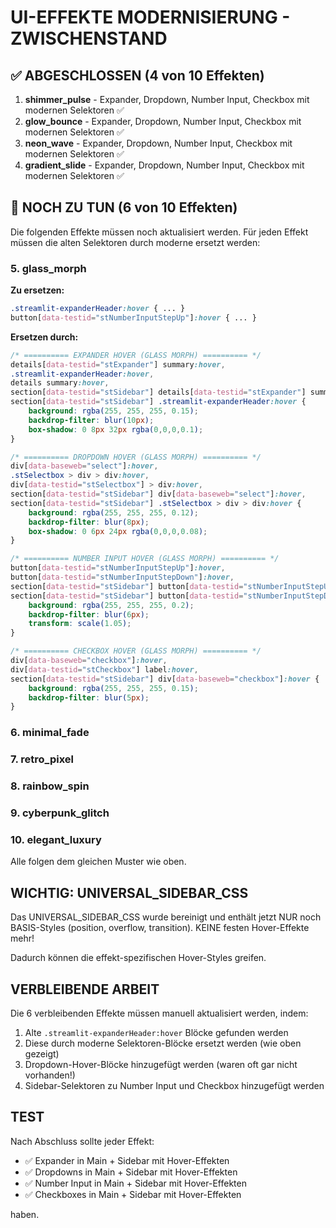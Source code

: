 # UI-EFFEKTE MODERNISIERUNG - ZWISCHENSTAND

## ✅ ABGESCHLOSSEN (4 von 10 Effekten)

1. **shimmer_pulse** - Expander, Dropdown, Number Input, Checkbox mit modernen Selektoren ✅
2. **glow_bounce** - Expander, Dropdown, Number Input, Checkbox mit modernen Selektoren ✅
3. **neon_wave** - Expander, Dropdown, Number Input, Checkbox mit modernen Selektoren ✅
4. **gradient_slide** - Expander, Dropdown, Number Input, Checkbox mit modernen Selektoren ✅

## 🔄 NOCH ZU TUN (6 von 10 Effekten)

Die folgenden Effekte müssen noch aktualisiert werden. Für jeden Effekt müssen die alten Selektoren durch moderne ersetzt werden:

### 5. glass_morph
**Zu ersetzen:**
```css
.streamlit-expanderHeader:hover { ... }
button[data-testid="stNumberInputStepUp"]:hover { ... }
```

**Ersetzen durch:**
```css
/* ========== EXPANDER HOVER (GLASS MORPH) ========== */
details[data-testid="stExpander"] summary:hover,
.streamlit-expanderHeader:hover,
details summary:hover,
section[data-testid="stSidebar"] details[data-testid="stExpander"] summary:hover,
section[data-testid="stSidebar"] .streamlit-expanderHeader:hover {
    background: rgba(255, 255, 255, 0.15);
    backdrop-filter: blur(10px);
    box-shadow: 0 8px 32px rgba(0,0,0,0.1);
}

/* ========== DROPDOWN HOVER (GLASS MORPH) ========== */
div[data-baseweb="select"]:hover,
.stSelectbox > div > div:hover,
div[data-testid="stSelectbox"] > div:hover,
section[data-testid="stSidebar"] div[data-baseweb="select"]:hover,
section[data-testid="stSidebar"] .stSelectbox > div > div:hover {
    background: rgba(255, 255, 255, 0.12);
    backdrop-filter: blur(8px);
    box-shadow: 0 6px 24px rgba(0,0,0,0.08);
}

/* ========== NUMBER INPUT HOVER (GLASS MORPH) ========== */
button[data-testid="stNumberInputStepUp"]:hover,
button[data-testid="stNumberInputStepDown"]:hover,
section[data-testid="stSidebar"] button[data-testid="stNumberInputStepUp"]:hover,
section[data-testid="stSidebar"] button[data-testid="stNumberInputStepDown"]:hover {
    background: rgba(255, 255, 255, 0.2);
    backdrop-filter: blur(6px);
    transform: scale(1.05);
}

/* ========== CHECKBOX HOVER (GLASS MORPH) ========== */
div[data-baseweb="checkbox"]:hover,
div[data-testid="stCheckbox"] label:hover,
section[data-testid="stSidebar"] div[data-baseweb="checkbox"]:hover {
    background: rgba(255, 255, 255, 0.15);
    backdrop-filter: blur(5px);
}
```

### 6. minimal_fade
### 7. retro_pixel
### 8. rainbow_spin
### 9. cyberpunk_glitch
### 10. elegant_luxury

Alle folgen dem gleichen Muster wie oben.

## WICHTIG: UNIVERSAL_SIDEBAR_CSS

Das UNIVERSAL_SIDEBAR_CSS wurde bereinigt und enthält jetzt NUR noch BASIS-Styles (position, overflow, transition).
KEINE festen Hover-Effekte mehr!

Dadurch können die effekt-spezifischen Hover-Styles greifen.

## VERBLEIBENDE ARBEIT

Die 6 verbleibenden Effekte müssen manuell aktualisiert werden, indem:
1. Alte `.streamlit-expanderHeader:hover` Blöcke gefunden werden
2. Diese durch moderne Selektoren-Blöcke ersetzt werden (wie oben gezeigt)
3. Dropdown-Hover-Blöcke hinzugefügt werden (waren oft gar nicht vorhanden!)
4. Sidebar-Selektoren zu Number Input und Checkbox hinzugefügt werden

## TEST

Nach Abschluss sollte jeder Effekt:
- ✅ Expander in Main + Sidebar mit Hover-Effekten
- ✅ Dropdowns in Main + Sidebar mit Hover-Effekten  
- ✅ Number Input in Main + Sidebar mit Hover-Effekten
- ✅ Checkboxes in Main + Sidebar mit Hover-Effekten

haben.
